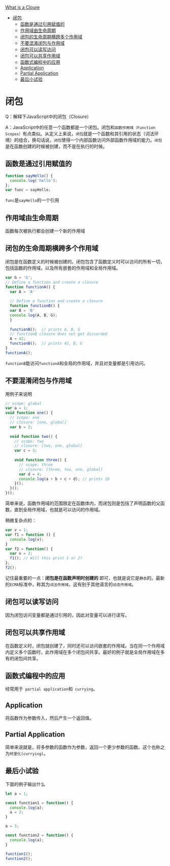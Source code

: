 [What is a Cloure](https://medium.com/javascript-scene/master-the-javascript-interview-what-is-a-closure-b2f0d2152b36)
<!-- TOC -->

- [闭包](#闭包)
  - [函数是通过引用赋值的](#函数是通过引用赋值的)
  - [作用域由生命周期](#作用域由生命周期)
  - [闭包的生命周期横跨多个作用域](#闭包的生命周期横跨多个作用域)
  - [不要混淆闭包与作用域](#不要混淆闭包与作用域)
  - [闭包可以读写访问](#闭包可以读写访问)
  - [闭包可以共享作用域](#闭包可以共享作用域)
  - [函数式编程中的应用](#函数式编程中的应用)
  - [Application](#application)
  - [Partial Application](#partial-application)
  - [最后小试验](#最后小试验)

<!-- /TOC -->

# 闭包
Q：解释下JavaScript中的闭包（Closure）

A：JavaScript中的任意一个函数都是一个闭包。闭包和`函数作用域（Function Scopes）`有点类似。从定义上来说，`闭包`就是一个函数和其引用的状态（词法环境）的组合，换句话说，`闭包`使得一个内部函数访问外部函数作用域的能力。`闭包`是在函数创建的时候被创建，而不是在执行的时候。
   
## 函数是通过引用赋值的
```js
function sayHello() {
  console.log('hello');
};
var func = sayHello;
```
`func`是`sayHello`的一个引用
   
## 作用域由生命周期
函数每次被执行都会创建一个新的作用域

## 闭包的生命周期横跨多个作用域
闭包是在函数定义的时候被创建的。闭包包含了函数定义时可以访问的所有一切，包括函数的作用域，以及所有嵌套的作用域和全局作用域。
```js
var G = 'G';
// Define a function and create a closure
function functionA() {
  var A = 'A'
  
  // Define a function and create a closure
  function functionB() {
  var B = 'B'
  console.log(A, B, G);
  }
  
  functionB();  // prints A, B, G
  // functionB closure does not get discarded
  A = 42;
  functionB();  // prints 42, B, G
}
functionA();
```
`functionB`能访问`functionA`和全局的作用域，并且对变量都是引用访问。

## 不要混淆闭包与作用域
用例子来说明
```js
// scope: global
var a = 1;
void function one() {
  // scope: one
  // closure: [one, global]
  var b = 2;
  
  void function two() {
    // scope: two
    // closure: [two, one, global]
    var c = 3;
    
    void function three() {
      // scope: three
      // closure: [three, two, one, global]
      var d = 4;
      console.log(a + b + c + d); // prints 10
    }();
  }();  
}();
```
简单来说，函数作用域的范围限定在函数体内，而闭包则是包括了声明函数的父函数，直到全局作用域，也就是可以访问的作用域。

稍微复杂点的：
```js
var v = 1;
var f1 = function () {
  console.log(v);
}
var f2 = function() {
  var v = 2;
  f1(); // Will this print 1 or 2?
};
f2();
```
记住最重要的一点：__闭包是在函数声明时创建的__ 即可，也就是说它是`静态`的。最新的`ECMA`标准中，称其为`词法作用域`，这有别于其他语言的`动态作用域`。

## 闭包可以读写访问
因为闭包访问变量都是通过引用的，因此对变量可以进行读写。

## 闭包可以共享作用域
在函数定义时，闭包就创建了，同时还可以访问嵌套的作用域。当在同一个作用域内定义多个函数时，此作用域在多个闭包间共享。最好的例子就是全局作用域在多有的闭包间共享。

## 函数式编程中的应用
经常用于` partial application`和` currying`。
## Application
将函数作为参数传入，然后产生一个返回值。

## Partial Application
简单来说就是，将多参数的函数作为参数，返回一个更少参数的函数。这个也称之为`柯里化(currying)`。

## 最后小试验
下面的例子输出什么
```js
let a = 1;

const function1 = function() {
  console.log(a);
  a = 2;
}

a = 3;

const function2 = function() {
  console.log(a);
}

function1();
function2();
```
